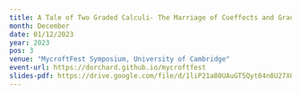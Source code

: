 ```yaml
---
title: A Tale of Two Graded Calculi- The Marriage of Coeffects and Graded Comonads
month: December
date: 01/12/2023
year: 2023
pos: 3
venue: "MycroftFest Symposium, University of Cambridge"
event-url: https://dorchard.github.io/mycroftfest
slides-pdf: https://drive.google.com/file/d/1liP21a80UAuGT5Qyt84n8U27XOPNoY9g/view?usp=drive_link
---
```

